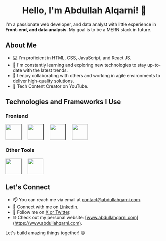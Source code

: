 <div align="center">
  <h1>Hello, I'm <strong>Abdullah Alqarni!</strong> 👋</h1>
</div>

I'm a passionate web developer, and data analyst with little experience in <strong>Front-end, and data analysis</strong>. My goal is to be a MERN stack in future.

## About Me

- 💻 I'm proficient in HTML, CSS, JavaScript, and React JS.
- 🌱 I'm constantly learning and exploring new technologies to stay up-to-date with the latest trends.
- 🚀 I enjoy collaborating with others and working in agile environments to deliver high-quality solutions.
- 💬 Tech Content Creator on YouTube.

## Technologies and Frameworks I Use

### Frontend

<div style="display: flex; flex-direction: row;">
    <img src="https://upload.wikimedia.org/wikipedia/commons/3/38/HTML5_Badge.svg" height="50" style="margin-right: 20px; border-right: 1px solid black;">
    <img src="https://upload.wikimedia.org/wikipedia/commons/d/d5/CSS3_logo_and_wordmark.svg" height="50" style="margin-right: 20px; border-right: 1px solid black;">
    <img src="https://upload.wikimedia.org/wikipedia/commons/6/6a/JavaScript-logo.png" height="50" style="margin-right: 20px; border-right: 1px solid black;">
    <img src="https://upload.wikimedia.org/wikipedia/commons/a/a7/React-icon.svg" height="50" style="margin-right: 20px;">
</div>

### Other Tools

<div style="display: flex; flex-direction: row;">
    <img src="https://upload.wikimedia.org/wikipedia/commons/e/e0/Git-logo.svg" height="50" style="margin-right: 20px; border-right: 1px solid black;">
    <img src="https://upload.wikimedia.org/wikipedia/commons/9/91/Octicons-mark-github.svg" height="50">
</div>


## Let's Connect

- 📫 You can reach me via email at [contact@abdullahqarni.com](mailto:contact@abdullahqarni.com).
- 🔗 Connect with me on [LinkedIn](https://www.linkedin.com/in/abdullahmalqarni).
- 🔗 Follow me on [X or Twitter](https://twitter.com/AbdullahMQarni).
- 🌐 Check out my personal website: [www.abdullahqarni.com](https://www.abdullahqarni.com).

Let's build amazing things together! 😊
